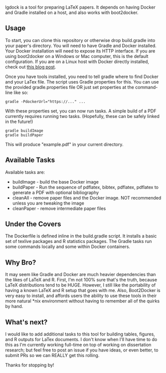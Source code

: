 lgdock is a tool for preparing LaTeX papers. It depends on having Docker and Gradle installed on a host, and also works with boot2docker.

## Usage

To start, you can clone this repository or otherwise drop build.gradle into your paper's directory.
You will need to have Gradle and Docker installed. Your Docker installation will need to expose
its HTTP interface. If you are using boot2docker on a Windows or Mac computer, this is the
default configuration. If you are on a Linux host with Docker directly installed, check out
[this blog post](http://www.virtuallyghetto.com/2014/07/quick-tip-how-to-enable-docker-remote-api.html).

Once you have tools installed, you need to tell gradle where to find Docker and your LaTex file. The
script uses Gradle properties for this. You can use the provided gradle.properties file OR just set
properties at the command-line like so:
```
gradle -PdockerUrl="https://..." ...
```
With these properties set, you can now run tasks. A simple build of a PDF currently requires running two
tasks. (Hopefully, these can be safely linked in the future!)

```
gradle buildImage
gradle buildPaper
```

This will produce "example.pdf" in your current directory.

## Available Tasks

Available tasks are:
* buildImage - build the base Docker image
* buildPaper - Run the sequence of pdflatex, bibtex, pdflatex, pdflatex to generate a PDF with optional
bibliography
* cleanAll - remove paper files and the Docker image. NOT recommended unless you are tweaking the image
* cleanPaper - remove intermediate paper files

## Under the Covers

The Dockerfile is defined inline in the build.gradle script. It installs a basic set of texlive packages
and R statistics packages. The Gradle tasks run some commands locally and some within Docker containers.

## Why Bro?

It may seem like Gradle and Docker are much heavier dependencies than the likes of LaTeX and R. First,
I'm not 100% sure that's the truth, because LaTeX distributions tend to be HUGE. However, I still like
the portability of having a known LaTeX and R setup that goes with me. Also, Boot2Docker is very easy
to install, and affords users the ability to use these tools in their more natural *nix environment
without having to remember all of the quirks by hand.

## What's next?

I would like to add additional tasks to this tool for building tables, figures, and R outputs for LaTex
documents. I don't know when I'll have time to do this as I'm currently working full-time on top of
working on dissertation research; but feel free to post an issue if you have ideas, or even better, to
submit PRs so we can REALLY get this rolling.

Thanks for stopping by!
